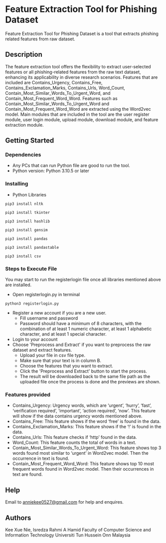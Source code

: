 # Feature Extraction Tool for Phishing Dataset

Feature Extraction Tool for Phishing Dataset is a tool that extracts phishing related features from raw dataset. 

## Description

The feature extraction tool offers the flexibility to extract user-selected features or all phishing-related features from the raw text dataset, enhancing its applicability in diverse research scenarios. Features that are included are Contains_Urgency, Contains_Free, Contains_Exclamation_Marks, Contains_Urls, Word_Count, Contain_Most_Similar_Words_To_Urgent_Word, and Contain_Most_Frequent_Word_Word. Features such as Contain_Most_Similar_Words_To_Urgent_Word and Contain_Most_Frequent_Word_Word are extracted using the Word2vec model. Main modules that are included in the tool are the user register module, user login module, upload module, download module, and feature extraction module.

## Getting Started

### Dependencies

* Any PCs that can run Python file are good to run the tool.
* Python version: Python 3.10.5 or later

### Installing

* Python Libraries
```
pip3 install nltk
```
```
pip3 install tkinter
```
```
pip3 install hashlib
```
```
pip3 install gensim
```
```
pip3 install pandas
```
```
pip3 install pandastable
```
```
pip3 install csv
```

### Steps to Execute File
You may start to run the registerlogin file once all libraries mentioned above are installed.
* Open registerlogin.py in terminal
```
python3 registerlogin.py
```

* Register a new account if you are a new user.
    * Fill username and password
    * Password should have a minimum of 8 characters, with the combination of at least 1 numeric character, at least 1 alphabetic character, and at least 1 special character.
* Login to your account
* Choose 'Preprocess and Extract' if you want to preprocess the raw dataset and extract features.
    * Upload your file in csv file type.
    * Make sure that your text is in column B.
    * Choose the features that you want to extract.
    * Click the 'Preprocess and Extract' button to start the process.
    * The result will be downloaded back to the same file path as the uploaded file once the process is done and the previews are shown.

### Features provided
* Contains_Urgency: Urgency words, which are ‘urgent’, ‘hurry’, ‘fast’, ‘verification required’, ‘important’, ‘action required’, ‘now’. This feature will show if the data contains urgency words mentioned above. 
* Contains_Free: This feature shows if the word ‘free’ is found in the data.
* Contains_Exclamation_Marks: This feature shows if the ‘!’ is found in the data.
* Contains_Urls: This feature checks if ‘http’ found in the data.
* Word_Count: This feature counts the total of words in a text.
* Contain_Most_Similar_Words_To_Urgent_Word: This feature shows top 3 words found most similar to ‘urgent’ in Word2vec model. Then the occurrence in text is found.
* Contain_Most_Frequent_Word_Word: This feature shows top 10 most frequent words found in Word2vec model. Then their occurrences in text are found.

## Help

Email to anniekee0527@gmail.com for help and enquires.

## Authors

Kee Xue Nie, Isredza Rahmi A Hamid
Faculty of Computer Science and Information Technology
Universiti Tun Hussein Onn Malaysia
